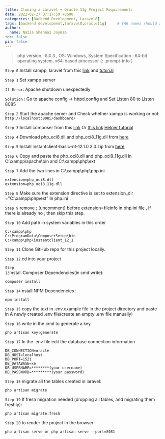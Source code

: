 ```yaml
---
title: Cloning a Laravel + Oracle 11g Project Requirements
date: 2022-02-27 07:17:50 +0600
categories: [Backend Development, Laravel8]
tags: [backend development,laravel8,oracle11g]     # TAG names should always be lowercase
author:
  name: Nazia Shehnaz Joynab
toc: false
pin: false
---
```


> php version : 8.0.3 , OS: Windows, System Specification : 64-bit operating system, x64-based processor
{: .prompt-info }

<code class="language-plaintext highlighter-rouge">Step 0</code> Install xampp, laravel from this [link](https://www.apachefriends.org/download.html) and 
[tutorial](https://www.youtube.com/watch?v=fiXdUXy2xjE)

<code class="language-plaintext highlighter-rouge">Step 1</code> Set xampp server

```If Error```: Apache shutdown unexpectedly

```Solution``` : Go to apache config -> httpd.config and Set Listen 80 to Listen 8085

<code class="language-plaintext highlighter-rouge">Step 2</code> Start the apache server and Check whether xampp is working or not: ```http://localhost:8085/dashboard/```

<code class="language-plaintext highlighter-rouge">Step 3</code> Install composer from this [link](https://getcomposer.org/) Or [this link](https://getcomposer.org/download/)
[Helper tutorial](https://www.youtube.com/watch?v=RyYKXyvM3D4)

<code class="language-plaintext highlighter-rouge">Step 4</code> Download php_oci8.dll and php_oci8_11g.dll from 
[here](https://drive.google.com/drive/folders/1geoo4LaZdPwvs0JExdHYEaUJT65QRO6k?usp=sharing)

<code class="language-plaintext highlighter-rouge">Step 5</code> Install Instantclient-basic-nt-12.1.0.2.0.zip from [here](https://www.oracle.com/database/technologies/instant-client/microsoft-windows-32-downloads.html)

<code class="language-plaintext highlighter-rouge">Step 6</code> Copy and paste the php_oci8.dll and php_oci8_11g.dll in C:\xampp\apache\bin and C:\xampp\php\ext

<code class="language-plaintext highlighter-rouge">Step 7</code> Add the two lines in C:\xampp\php\php.ini

```dll
extension=php_oci8.dll  
extension=php_oci8_11g.dll
```

<code class="language-plaintext highlighter-rouge">Step 8</code> Make sure the extension directive is set to
extension_dir ="C:\xampp\php\ext” In php.ini

<code class="language-plaintext highlighter-rouge">Step 9</code> remove ; (uncomment) before extension=fileinfo in php.ini file , if there is already no ; then skip this step.

<code class="language-plaintext highlighter-rouge">Step 10</code> Add path in system variables in this order

```directory
C:\xampp\php
C:\ProgramData\ComposerSetup\bin
C:\xampp\php\instantclient_12_1
```

<code class="language-plaintext highlighter-rouge">Step 11</code> Clone GitHub repo for this project locally.

<code class="language-plaintext highlighter-rouge">Step 12</code> cd into your project

<code class="language-plaintext highlighter-rouge">Step 13</code>Install Composer Dependencies(in cmd write):

```console
composer install
```

<code class="language-plaintext highlighter-rouge">Step 14</code> nstall NPM Dependencies :

```console
npm install
```

<code class="language-plaintext highlighter-rouge">Step 15</code> copy the text in .env.example file in the project directory and paste in A newly created .env file(create an empty .env file manually)

<code class="language-plaintext highlighter-rouge">Step 16</code> write in the cmd to generate a key

```console
php artisan key:generate
```

<code class="language-plaintext highlighter-rouge">Step 17</code> In the .env file edit the database connection information

```console
DB_CONNECTION=oracle
DB_HOST=localhost
DB_PORT=1521
DB_DATABASE=xe
DB_USERNAME=********(your username)
DB_PASSWORD=*********(your password)
```

<code class="language-plaintext highlighter-rouge">Step 18</code> migrate all the tables created in laravel:

```console
php artisan migrate
```

<code class="language-plaintext highlighter-rouge">Step 19</code> If fresh migration needed (dropping all tables, and migrating them freshly):

```console
php artisan migrate:fresh
```

<code class="language-plaintext highlighter-rouge">Step 20</code> to render the project in the browser:

```console
php artisan serve or php artisan serve --port=8081
```
